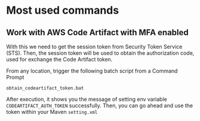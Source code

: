 # Most used commands

## Work with AWS Code Artifact with MFA enabled
With this we need to get the session token from Security Token Service (STS). Then, the session token will be used to obtain the authorization code, used for exchange the Code Artifact token.

From any location, trigger the following batch script from a Command Prompt

```
obtain_codeartifact_token.bat
```
After execution, it shows you the message of setting env variable ```CODEARTIFACT_AUTH_TOKEN``` successfully. Then, you can go ahead and use the token within your Maven ```setting.xml```